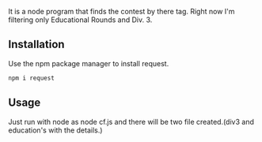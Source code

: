 It is a node program that finds the contest by there tag.
Right now I'm filtering only Educational Rounds and Div. 3.

## Installation

Use the npm package manager to install request.

```bash
npm i request
```

## Usage

Just run with node as node cf.js and there will be two file created.(div3 and education's with the details.)